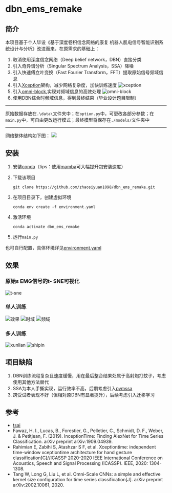# dbn_ems_remake
## 简介
本项目基于个人毕设《基于深度卷积信念网络的康复
机器人肌电信号智能识别系统设计与分析》改进而来，在原需求的基础上：

1. 取消使用深度信念网络（Deep belief network，DBN）直接分类
2. 引入奇异谱分析（Singular Spectrum Analysis，SSA）降噪
3. 引入快速傅立叶变换（Fast Fourier Transform，FFT）提取原始信号频域信息
4. 引入[Xception](https://arxiv.org/pdf/1911.03803.pdf)架构，减少网络复杂度，加快训练速度
![xception](./figure/截屏2023-11-11%20上午11.26.31.png)
5. 引入[omni-block](https://arxiv.org/abs/2002.10061),实现对频域信息的高效处理
![omni-block](./figure/截屏2023-11-11%20上午11.27.56.png)
6. 使用DBN综合时频域信息，得到最终结果（毕业设计题目限制）
---
原始数据存放在`.\data\`文件夹中；在`option.py`中，可更改各部分参数；在`main.py`中，可自由更改运行模式；最终模型将保存在`./models/`文件夹中

---
网络整体结构如下图：
![](./figure/liucheng.png)

## 安装
1. 安装[conda](https://conda.io/projects/conda/en/latest/user-guide/install/index.html)（tips：使用[mamba](https://github.com/conda-forge/miniforge)可大幅提升包安装速度）

2. 下载该项目

    `git clone https://github.com/zhaosiyuan1098/dbn_ems_remake.git`

3. 在项目目录下，创建虚拟环境

    `conda env create -f environment.yaml`

4. 激活环境

    `conda activate dbn_ems_remake`

4. 运行`main.py`

也可自行配置，具体环境详见[environment.yaml](environment.yaml)

## 效果

### 原始s EMG信号的t- SNE可视化
![t-sne](./figure/截屏2023-11-11%20上午11.29.15.png)
### 单人训练
![效果](./figure/截屏2023-11-11%20上午11.32.31.png)
![时域](./figure/截屏2023-11-11%20上午11.34.59.png)
![频域](./figure/截屏2023-11-11%20上午11.37.15.png)
### 多人训练
![xunlian](./figure/截屏2023-11-11%20上午11.39.24.png)
![shipin](./figure/截屏2023-11-11%20上午11.38.25.png)

## 项目缺陷
1. DBN训练流程复杂且速度缓慢，用在最后整合结果处属于高射炮打蚊子，考虑使用其他方法替代
2. SSA为本人手撕实现，运行效率不高，后期考虑引入[pymssa](https://github.com/kieferk/pymssa)
3. 跨受试者表现不好（但相对原DBN有显著提升），后续考虑引入迁移学习

## 参考
* [tsai](https://github.com/timeseriesAI/tsai)
* Fawaz, H. I., Lucas, B., Forestier, G., Pelletier, C., Schmidt, D. F., Weber, J. & Petitjean, F. (2019). InceptionTime: Finding AlexNet for Time Series Classification. arXiv preprint arXiv:1909.04939.
* Rahimian E, Zabihi S, Atashzar S F, et al. Xceptiontime: independent time-window xceptiontime architecture for hand gesture classification[C]//ICASSP 2020-2020 IEEE International Conference on Acoustics, Speech and Signal Processing (ICASSP). IEEE, 2020: 1304-1308.
* Tang W, Long G, Liu L, et al. Omni-Scale CNNs: a simple and effective kernel size configuration for time series classification[J]. arXiv preprint arXiv:2002.10061, 2020.

